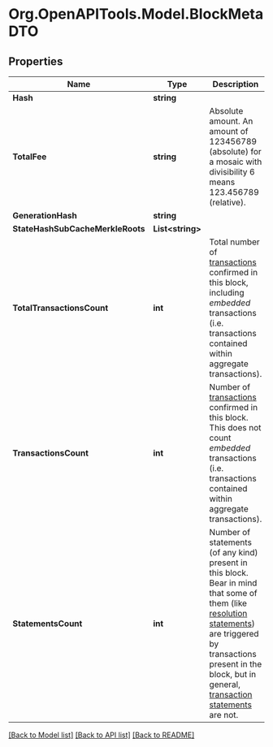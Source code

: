 # Org.OpenAPITools.Model.BlockMetaDTO

## Properties

Name | Type | Description | Notes
------------ | ------------- | ------------- | -------------
**Hash** | **string** |  | 
**TotalFee** | **string** | Absolute amount. An amount of 123456789 (absolute) for a mosaic with divisibility 6 means 123.456789 (relative). | 
**GenerationHash** | **string** |  | 
**StateHashSubCacheMerkleRoots** | **List&lt;string&gt;** |  | 
**TotalTransactionsCount** | **int** | Total number of [transactions](https://docs.symbolplatform.com/concepts/transaction.html) confirmed in this block, including *embedded* transactions (i.e. transactions contained within aggregate transactions).  | 
**TransactionsCount** | **int** | Number of [transactions](https://docs.symbolplatform.com/concepts/transaction.html) confirmed in this block. This does not count *embedded* transactions (i.e. transactions contained within aggregate transactions).  | 
**StatementsCount** | **int** | Number of statements (of any kind) present in this block. Bear in mind that some of them (like [resolution statements](https://docs.symbolplatform.com/concepts/receipt.html#resolution-statement)) are triggered by transactions present in the block, but in general, [transaction statements](https://docs.symbolplatform.com/concepts/receipt.html#transaction-statement) are not.  | 

[[Back to Model list]](../README.md#documentation-for-models) [[Back to API list]](../README.md#documentation-for-api-endpoints) [[Back to README]](../README.md)

